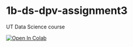 # 1b-ds-dpv-assignment3
UT Data Science course

[![Open In Colab](https://colab.research.google.com/assets/colab-badge.svg)](https://colab.research.google.com/github/kristenphan/1b-ds-dpv-assignment3/blob/master/DS_DPV_assignment3.ipynb)



